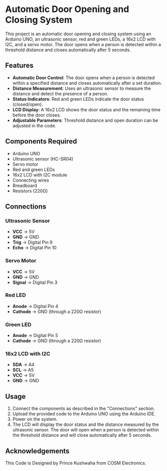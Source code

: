 # Automatic Door Opening and Closing System

This project is an automatic door opening and closing system using an Arduino UNO, an ultrasonic sensor, red and green LEDs, a 16x2 LCD with I2C, and a servo motor. The door opens when a person is detected within a threshold distance and closes automatically after 5 seconds.

## Features

- **Automatic Door Control**: The door opens when a person is detected within a specified distance and closes automatically after a set duration.
- **Distance Measurement**: Uses an ultrasonic sensor to measure the distance and detect the presence of a person.
- **Status Indicators**: Red and green LEDs indicate the door status (closed/open).
- **LCD Display**: A 16x2 LCD shows the door status and the remaining time before the door closes.
- **Adjustable Parameters**: Threshold distance and open duration can be adjusted in the code.

## Components Required

- Arduino UNO
- Ultrasonic sensor (HC-SR04)
- Servo motor
- Red and green LEDs
- 16x2 LCD with I2C module
- Connecting wires
- Breadboard
- Resistors (220Ω)

## Connections

### Ultrasonic Sensor

- **VCC** -> 5V
- **GND** -> GND
- **Trig** -> Digital Pin 9
- **Echo** -> Digital Pin 10

### Servo Motor

- **VCC** -> 5V
- **GND** -> GND
- **Signal** -> Digital Pin 3

### Red LED

- **Anode** -> Digital Pin 4
- **Cathode** -> GND (through a 220Ω resistor)

### Green LED

- **Anode** -> Digital Pin 5
- **Cathode** -> GND (through a 220Ω resistor)

### 16x2 LCD with I2C

- **SDA** -> A4
- **SCL** -> A5
- **VCC** -> 5V
- **GND** -> GND

## Usage

1. Connect the components as described in the "Connections" section.
2. Upload the provided code to the Arduino UNO using the Arduino IDE.
3. Power on the system.
4. The LCD will display the door status and the distance measured by the ultrasonic sensor. The door will open when a person is detected within the threshold distance and will close automatically after 5 seconds.

## Acknowledgements

This Code is Designed by Prince Kushwaha from COSM Electronics.
